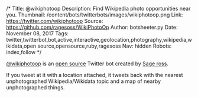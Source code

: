 /*
Title: @wikiphotoop
Description: Find Wikipedia photo opportunities near you.
Thumbnail: /content/bots/twitterbots/images/wikiphotoop.png
Link: https://twitter.com/wikiphotoop
Source: https://github.com/ragesoss/WikiPhotoOp
Author: botsheeter.py
Date: November 08, 2017
Tags: twitter,twitterbot,bot,active,interactive,geolocation,photography,wikipedia,wikidata,open source,opensource,ruby,ragesoss
Nav: hidden
Robots: index,follow
*/

[@wikiphotoop](https://twitter.com/wikiphotoop) is an [open source](https://github.com/ragesoss/WikiPhotoOp) Twitter bot created by [Sage ross](https://twitter.com/ragesoss). 

If you tweet at it with a location attached, it tweets back with the nearest unphotographed Wikipedia/Wikidata topic and a map of nearby unphotographed things.
